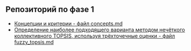 ## Репозиторий по фазе 1
* [Концепции и критерии - файл concepts.md](https://github.com/LndProjectManagement/phase_1/blob/main/concepts.md)
* [Определение наиболее подходящего варианта методом нечёткого коллективного TOPSIS, используя трёхточечные оценки - файл fuzzy_topsis.md](https://github.com/LndProjectManagement/phase_1/blob/main/fuzzy_topsis.md)
